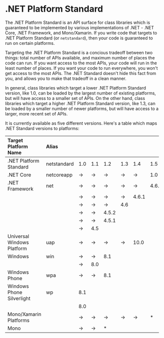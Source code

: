 # .NET Platform Standard

The .NET Platform Standard is an API surface for class libraries which is
guaranteed to be implemented by various implementations of .NET - .NET Core,
.NET Framework, and Mono/Xamarin.  If you write code that targets to .NET
Platform Standard (or `netstandard`), then your code is guaranteed to run on
certain platforms.

Targeting the .NET Platform Standard is a concious tradeoff between two things:
total number of APIs available, and maximum number of places the code can run.
If you want access to the most APIs, your code will run in the least number of
places.  If you want your code to run everywhere, you won't get access to the
most APIs.  The .NET Standard doesn't hide this fact from you, and allows you to
make that tradeoff in a clean manner.

In general, class libraries which target a lower .NET Platform Standard version,
like 1.0, can be loaded by the largest number of existing platforms, but will
have access to a smaller set of APIs. On the other hand, class libraries which
target a higher .NET Platform Standard version, like 1.3, can be loaded by a
smaller number of newer platforms, but will have access to a larger, more recent
set of APIs.

It is currently available as five different versions.  Here's a table which maps
.NET Standard versions to platforms:

| Target Platform Name | Alias |  |  |  |  |  | |
| :---------- | :--------- |:--------- |:--------- |:--------- |:--------- |:--------- |:--------- |
|.NET Platform Standard | netstandard | 1.0 | 1.1 | 1.2 | 1.3 | 1.4 | 1.5 |
|.NET Core|netcoreapp|&rarr;|&rarr;|&rarr;|&rarr;|&rarr;|1.0|
|.NET Framework|net|&rarr;|&rarr;|&rarr;|&rarr;|&rarr;|4.6.2|
|||&rarr;|&rarr;|&rarr;|&rarr;|4.6.1||
|||&rarr;|&rarr;|&rarr;|4.6|||
|||&rarr;|&rarr;|4.5.2||||
|||&rarr;|&rarr;|4.5.1||||
|||&rarr;|4.5|||||
|Universal Windows Platform|uap|&rarr;|&rarr;|&rarr;|&rarr;|10.0||
|Windows|win|&rarr;|&rarr;|8.1||||
|||&rarr;|8.0|||||
|Windows Phone|wpa|&rarr;|&rarr;|8.1||||
|Windows Phone Silverlight|wp|8.1||||||
|||8.0||||||
|Mono/Xamarin Platforms||&rarr;|&rarr;|&rarr;|&rarr;|&rarr;|*|
|Mono||&rarr;|&rarr;|*|||||
